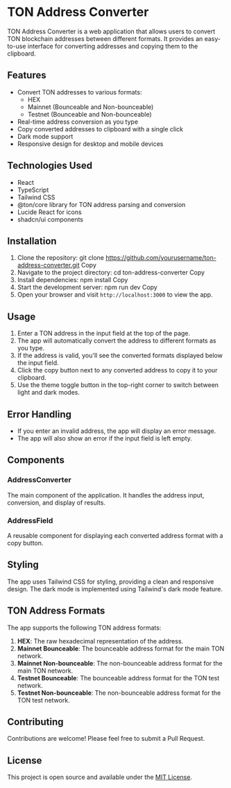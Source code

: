 # TON Address Converter

TON Address Converter is a web application that allows users to convert TON blockchain addresses between different formats. It provides an easy-to-use interface for converting addresses and copying them to the clipboard.

## Features

- Convert TON addresses to various formats:
  - HEX
  - Mainnet (Bounceable and Non-bounceable)
  - Testnet (Bounceable and Non-bounceable)
- Real-time address conversion as you type
- Copy converted addresses to clipboard with a single click
- Dark mode support
- Responsive design for desktop and mobile devices

## Technologies Used

- React
- TypeScript
- Tailwind CSS
- @ton/core library for TON address parsing and conversion
- Lucide React for icons
- shadcn/ui components

## Installation

1. Clone the repository:
   git clone https://github.com/yourusername/ton-address-converter.git
   Copy
2. Navigate to the project directory:
   cd ton-address-converter
   Copy
3. Install dependencies:
   npm install
   Copy
4. Start the development server:
   npm run dev
   Copy
5. Open your browser and visit `http://localhost:3000` to view the app.

## Usage

1. Enter a TON address in the input field at the top of the page.
2. The app will automatically convert the address to different formats as you type.
3. If the address is valid, you'll see the converted formats displayed below the input field.
4. Click the copy button next to any converted address to copy it to your clipboard.
5. Use the theme toggle button in the top-right corner to switch between light and dark modes.

## Error Handling

- If you enter an invalid address, the app will display an error message.
- The app will also show an error if the input field is left empty.

## Components

### AddressConverter

The main component of the application. It handles the address input, conversion, and display of results.

### AddressField

A reusable component for displaying each converted address format with a copy button.

## Styling

The app uses Tailwind CSS for styling, providing a clean and responsive design. The dark mode is implemented using Tailwind's dark mode feature.

## TON Address Formats

The app supports the following TON address formats:

1. **HEX**: The raw hexadecimal representation of the address.
2. **Mainnet Bounceable**: The bounceable address format for the main TON network.
3. **Mainnet Non-bounceable**: The non-bounceable address format for the main TON network.
4. **Testnet Bounceable**: The bounceable address format for the TON test network.
5. **Testnet Non-bounceable**: The non-bounceable address format for the TON test network.

## Contributing

Contributions are welcome! Please feel free to submit a Pull Request.

## License

This project is open source and available under the [MIT License](LICENSE).
